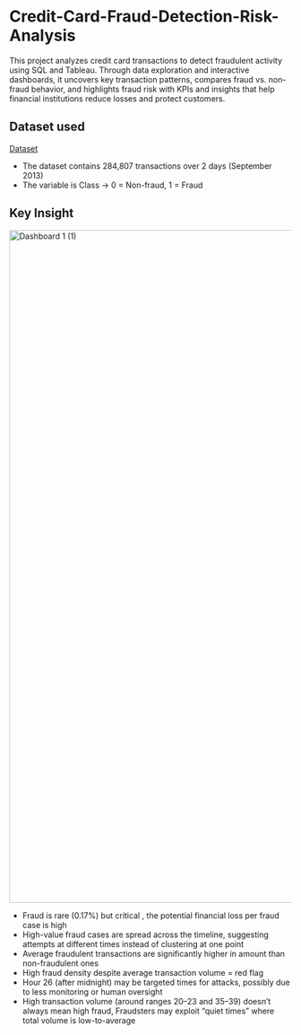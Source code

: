 # Credit-Card-Fraud-Detection-Risk-Analysis
This project analyzes credit card transactions to detect fraudulent activity using SQL and Tableau. Through data exploration and interactive dashboards, it uncovers key transaction patterns, compares fraud vs. non-fraud behavior, and highlights fraud risk with KPIs and insights that help financial institutions reduce losses and protect customers.

## Dataset used
<a href= "https://www.kaggle.com/datasets/mlg-ulb/creditcardfraud">Dataset</a>
- The dataset contains 284,807 transactions over 2 days (September 2013)
- The variable is Class → 0 = Non-fraud, 1 = Fraud

## Key Insight
<img width="1499" height="1199" alt="Dashboard 1 (1)" src="https://github.com/user-attachments/assets/7c94ac28-5013-4db8-9d81-7dc42fb95533" />

- Fraud is rare (0.17%) but critical ,  the potential financial loss per fraud case is high
- High-value fraud cases are spread across the timeline, suggesting attempts at different times instead of clustering at one point
- Average fraudulent transactions are significantly higher in amount than non-fraudulent ones
- High fraud density despite average transaction volume = red flag
- Hour 26 (after midnight) may be targeted times for attacks, possibly due to less monitoring or human oversight
- High transaction volume (around ranges 20–23 and 35–39) doesn’t always mean high fraud, Fraudsters may exploit “quiet times” where total volume is low-to-average




